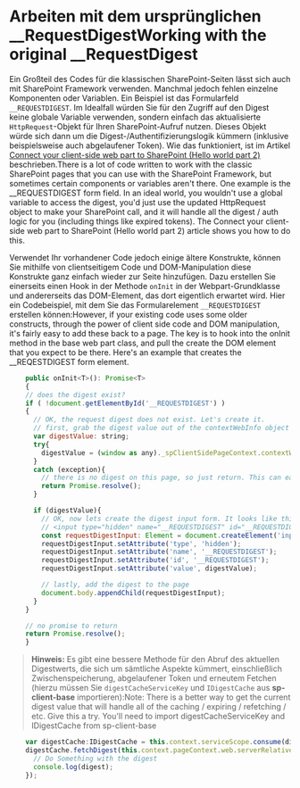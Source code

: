 # <a name="working-with-the-original-requestdigest"></a><span data-ttu-id="04c50-101">Arbeiten mit dem ursprünglichen __RequestDigest</span><span class="sxs-lookup"><span data-stu-id="04c50-101">Working with the original __RequestDigest</span></span>

<span data-ttu-id="04c50-p101">Ein Großteil des Codes für die klassischen SharePoint-Seiten lässt sich auch mit SharePoint Framework verwenden. Manchmal jedoch fehlen einzelne Komponenten oder Variablen. Ein Beispiel ist das Formularfeld `__REQUESTDIGEST`. Im Idealfall würden Sie für den Zugriff auf den Digest keine globale Variable verwenden, sondern einfach das aktualisierte `HttpRequest`-Objekt für Ihren SharePoint-Aufruf nutzen. Dieses Objekt würde sich dann um die Digest-/Authentifizierungslogik kümmern (inklusive beispielsweise auch abgelaufener Token). Wie das funktioniert, ist im Artikel [Connect your client-side web part to SharePoint (Hello world part 2)](https://dev.office.com/sharepoint/docs/spfx/web-parts/get-started/connect-to-sharepoint) beschrieben.</span><span class="sxs-lookup"><span data-stu-id="04c50-p101">There is a lot of code written to work with the classic SharePoint pages that you can use with the SharePoint Framework, but sometimes certain components or variables aren't there. One example is the __REQUESTDIGEST form field.  In an ideal world, you wouldn't use a global variable to access the digest, you'd just use the updated HttpRequest object to make your SharePoint call, and it will handle all the digest / auth logic for you (including things like expired tokens).  The Connect your client-side web part to SharePoint (Hello world part 2) article shows you how to do this.</span></span>

<span data-ttu-id="04c50-p102">Verwendet Ihr vorhandener Code jedoch einige ältere Konstrukte, können Sie mithilfe von clientseitigem Code und DOM-Manipulation diese Konstrukte ganz einfach wieder zur Seite hinzufügen. Dazu erstellen Sie einerseits einen Hook in der Methode `onInit` in der Webpart-Grundklasse und andererseits das DOM-Element, das dort eigentlich erwartet wird. Hier ein Codebeispiel, mit dem Sie das Formularelement `__REQUESTDIGEST` erstellen können:</span><span class="sxs-lookup"><span data-stu-id="04c50-p102">However, if your existing code uses some older constructs, through the power of client side code and DOM manipulation, it's fairly easy to add these back to a page.  The key is to hook into the onInit method in the base web part class, and pull the create the DOM element that you expect to be there.  Here's an example that creates the __REQESTDIGEST form element.</span></span>

```JavaScript
    public onInit<T>(): Promise<T>
    {
    // does the digest exist?
    if ( !document.getElementById('__REQUESTDIGEST') )
    {
      // OK, the request digest does not exist. Let's create it.
      // first, grab the digest value out of the contextWebInfo object (if it exists).
      var digestValue: string;
      try{
        digestValue = (window as any)._spClientSidePageContext.contextWebInfo.FormDigestValue;
      }
      catch (exception){
        // there is no digest on this page, so just return. This can easily happen on the local workbench
        return Promise.resolve();
      }

      if (digestValue){
        // OK, now lets create the digest input form. It looks like this:
        // <input type="hidden" name="__REQUESTDIGEST" id="__REQUESTDIGEST" value="blahblahblahblahblahblah, July23 -0000 or something like that">
        const requestDigestInput: Element = document.createElement('input');
        requestDigestInput.setAttribute('type', 'hidden');
        requestDigestInput.setAttribute('name', '__REQUESTDIGEST');
        requestDigestInput.setAttribute('id', '__REQUESTDIGEST');
        requestDigestInput.setAttribute('value', digestValue);

        // lastly, add the digest to the page
        document.body.appendChild(requestDigestInput);
      }
    }

    // no promise to return
    return Promise.resolve();
    }
```

><span data-ttu-id="04c50-109">**Hinweis:** Es gibt eine bessere Methode für den Abruf des aktuellen Digestwerts, die sich um sämtliche Aspekte kümmert, einschließlich Zwischenspeicherung, abgelaufener Token und erneutem Fetchen (hierzu müssen Sie `digestCacheServiceKey` und `IDigestCache` aus **sp-client-base** importieren):</span><span class="sxs-lookup"><span data-stu-id="04c50-109">Note: There is a better way to get the current digest value that will handle all of the caching / expiring / refetching / etc.  Give this a try.  You'll need to import digestCacheServiceKey and IDigestCache from sp-client-base</span></span>

```JavaScript
    var digestCache:IDigestCache = this.context.serviceScope.consume(digestCacheServiceKey);
    digestCache.fetchDigest(this.context.pageContext.web.serverRelativeUrl).then((digest: string) => {
      // Do Something with the digest
      console.log(digest);
    });
```
